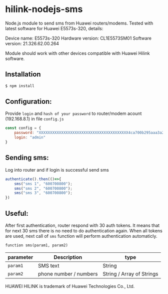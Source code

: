# hilink-nodejs-sms
Node.js module to send sms from Huawei routers/modems.
Tested with latest software for Huawei E5573s-320, details:

Device name:		E5573s-320
Hardware version:	CL1E5573SM01
Software version:	21.326.62.00.264

Module should work with other devices compatible with Huawei Hilink software.

## Installation

```sh
$ npm install
```

## Configuration:

Provide `login` and `hash of your password` to router/modem acount (192.168.8.1) in file `config.js`
```js
const config = {
	password: "XXXXXXXXXXXXXXXXXXXXXXXXXXXXXXXXXXXXXXXX4ca700b295aaa3a24",//<- sha256("PASSWORD")
	login: "admin"
}
```

## Sending sms:

Log into router and if login is successful send sms
```js
authenticate().then(()=>{
	sms("sms 1", "600700800");
	sms("sms 2", "600700800");
	sms("sms 3", "600700800");
})
```
## Useful:

After first authentication, router respond with 30 auth tokens. It means that for next 30 sms there is no need to do authentication again. When all tokens are used, next call of `sms` function will perform authentication automaticly.


`function sms(param1, param2)`

parameter | Description | type
--- | --- | ---
`param1` | SMS text | String
`param2` | phone number / numbers | String / Array of Strings



HUAWEI HILINK is trademark of Huawei Technologies Co., Ltd.